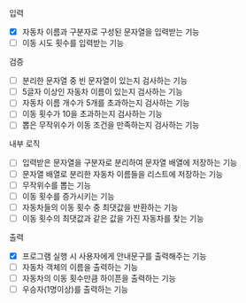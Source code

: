 입력
- [x] 자동차 이름과 구분자로 구성된 문자열을 입력받는 기능
- [ ] 이동 시도 횟수를 입력받는 기능

검증
- [ ] 분리한 문자열 중 빈 문자열이 있는지 검사하는 기능
- [ ] 5글자 이상인 자동차 이름이 있는지 검사하는 기능
- [ ] 자동차 이름 개수가 5개를 초과하는지 검사하는 기능
- [ ] 이동 횟수가 10을 초과하는지 검사하는 기능
- [ ] 뽑은 무작위수가 이동 조건을 만족하는지 검사하는 기능

내부 로직
- [ ] 입력받은 문자열을 구분자로 분리하여 문자열 배열에 저장하는 기능
- [ ] 문자열 배열로 분리한 자동차 이름들을 리스트에 저장하는 기능
- [ ] 무작위수를 뽑는 기능
- [ ] 이동 횟수를 증가시키는 기능
- [ ] 자동차들의 이동 횟수 중 최댓값을 반환하는 기능
- [ ] 이동 횟수의 최댓값과 같은 값을 가진 자동차를 찾는 기능

출력
- [x] 프로그램 실행 시 사용자에게 안내문구를 출력해주는 기능
- [ ] 자동차 객체의 이름을 출력하는 기능
- [ ] 자동차의 이동 횟수만큼 하이픈을 출력하는 기능
- [ ] 우승자(1명이상)를 출력하는 기능
